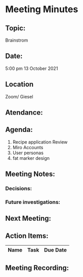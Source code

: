# Meeting Minutes</h1>

## Topic: 
Brainstrom

## Date:
5:00 pm
13 October 2021 

## Location
Zoom/ Giesel

## Atendance:



##  Agenda:

1. Recipe application Review 
2. Miro Accounts 
3. User personas 
4. fat marker design 

##  Meeting Notes: 


### Decisions:


### Future investigations: 

## Next Meeting:



## Action Items:

|Name| Task                        | Due Date |
|-----|----------------------------------------------|-------------------|


## Meeting Recording:
